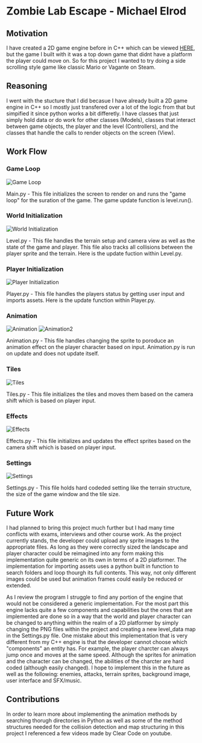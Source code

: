# Zombie Lab Escape - Michael Elrod

## Motivation
I have created a 2D game engine before in C++ which can be viewed [HERE](https://github.com/Michael-Elrod-dev/2DGameEngine), but the game I built with it was a top down game that didnt have a platform the player could move on. So for this project I wanted to try doing a side scrolling style game like classic Mario or Vagante on Steam.

## Reasoning
I went with the stucture that I did becasue I have already built a 2D game engine in C++ so I mostly just transfered over a lot of the logic from that but simpified it since python works a bit differetly. I have classes that just simply hold data or do work for other classes (Models), classes that interact between game objects, the player and the level (Controllers), and the classes that handle the calls to render objects on the screen (View).

## Work Flow
### Game Loop
![Game Loop](https://github.com/Michael-Elrod-dev/Zombie-Lab/blob/main/Images/Main.png)

Main.py - This file initializes the screen to render on and runs the "game loop" for the suration of the game. The game update function is level.run().

### World Initialization
![World Initialization](https://github.com/Michael-Elrod-dev/Zombie-Lab/blob/main/Images/Level.png)

Level.py - This file handles the terrain setup and camera view as well as the state of the game and player. This file also tracks all collisions between the player sprite and the terrain. Here is the update fuction within Level.py.

### Player Initialization
![Player Initialization](https://github.com/Michael-Elrod-dev/Zombie-Lab/blob/main/Images/Player.png)

Player.py - This file handles the players status by getting user input and imports assets. Here is the update function within Player.py.

### Animation
![Animation](https://github.com/Michael-Elrod-dev/Zombie-Lab/blob/main/Images/Animation.png)
![Animation2](https://github.com/Michael-Elrod-dev/Zombie-Lab/blob/main/Images/Animation2.png)

Animation.py - This file handles changing the sprite to poroduce an animation effect on the player character based on input. Animation.py is run on update and does not update itself.

### Tiles
![Tiles](https://github.com/Michael-Elrod-dev/Zombie-Lab/blob/main/Images/Tiles.png)

Tiles.py - This file initializes the tiles and moves them based on the camera shift which is based on player input.

### Effects
![Effects](https://github.com/Michael-Elrod-dev/Zombie-Lab/blob/main/Images/Effects.png)

Effects.py - This file initializes and updates the effect sprites based on the camera shift which is based on player input.

### Settings
![Settings](https://github.com/Michael-Elrod-dev/Zombie-Lab/blob/main/Images/Settings.png)

Settings.py - This file holds hard codeded setting like the terrain structure, the size of the game window and the tile size.

## Future Work
I had planned to bring this project much further but I had many time conflicts with exams, interviews and other course work. As the project currently stands, the developer could upload any sprite images to the appropriate files. As long as they were correctly sized the landscape and player character could be reimagined into any form making this implementation quite generic on its own in terms of a 2D platformer. The implementation for importing assets uses a python built in function to search folders and loop thourgh its full contents. This way, not only different images could be used but animation frames could easily be reduced or extended.

As I review the program I struggle to find any portion of the engine that would not be considered a generic implementation. For the most part this engine lacks quite a few components and capabilities but the ones that are implemented are done so in a way that the world and player character can be changed to anything within the realm of a 2D platformer by simply changing the PNG files within the project and creating a new level_data map in the Settings.py file. One mistake about this implementation that is very different from my C++ engine is that the developer cannot choose which "components" an entity has. For example, the player charcter can always jump once and moves at the same speed. Although the sprites for animation and the character can be changed, the abilities of the charcter are hard coded (although easily changed). I hope to implement this in the future as well as the following: enemies, attacks, terrain sprites,  background image, user interface and SFX/music.


## Contributions
In order to learn more about implementing the animation methods by searching thorugh directories in Python as well as some of the method structures needed for the collision detection and map structuring in this project I referenced a few videos made by Clear Code on youtube.
